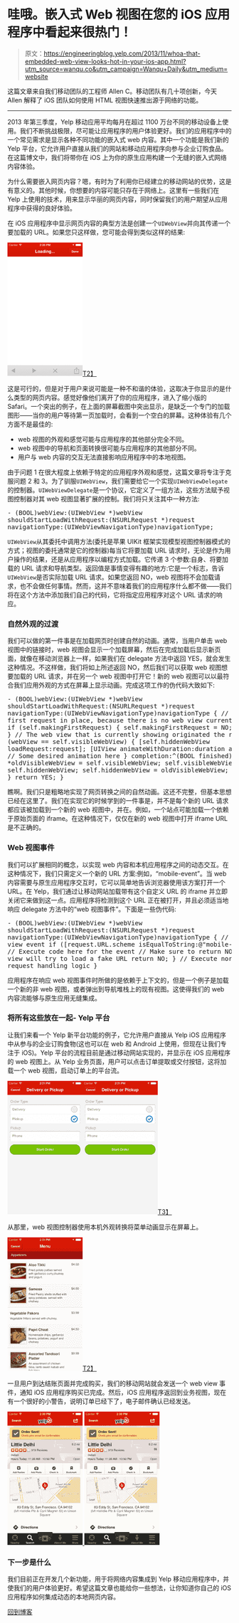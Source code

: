# 哇哦。嵌入式 Web 视图在您的 iOS 应用程序中看起来很热门！

> 原文：<https://engineeringblog.yelp.com/2013/11/whoa-that-embedded-web-view-looks-hot-in-your-ios-app.html?utm_source=wanqu.co&utm_campaign=Wanqu+Daily&utm_medium=website>

这篇文章来自我们移动团队的工程师 Allen C。移动团队有几十项创新，今天 Allen 解释了 iOS 团队如何使用 HTML 视图快速推出源于网络的功能。

* * *

2013 年第三季度，Yelp 移动应用平均每月在超过 1100 万台不同的移动设备上使用。我们不断挑战极限，尽可能让应用程序的用户体验更好。我们的应用程序中的一个常见需求是显示各种不同功能的嵌入式 web 内容。其中一个功能是我们新的 Yelp 平台，它允许用户直接从我们的网站和移动应用程序向参与企业订购食品。在这篇博文中，我们将带你在 iOS 上为你的原生应用构建一个无缝的嵌入式网络内容体验。

为什么需要嵌入网页内容？嗯，有时为了利用你已经建立的移动网站的优势，这是有意义的。其他时候，你想要的内容可能只存在于网络上。这里有一些我们在 Yelp 上使用的技术，用来显示华丽的网页内容，同时保留我们的用户期望从应用程序中获得的良好体验。

在 iOS 应用程序中显示网页内容的典型方法是创建一个`UIWebView`并向其传递一个要加载的 URL。如果您只这样做，您可能会得到类似这样的结果:

[![6a00d83452b44469e2019b00cab78a970c](img/b8685f9815ea75d7e23d83291e684d59.png)T2】](/wp-content/uploads/2013/11/6a00d83452b44469e2019b00cab78a970c.png)

这是可行的，但是对于用户来说可能是一种不和谐的体验，这取决于你显示的是什么类型的网页内容。感觉好像他们离开了你的应用程序，进入了缩小版的 Safari。一个突出的例子，在上面的屏幕截图中突出显示，是缺乏一个专门的加载图形——当你的用户等待第一页加载时，会看到一个空白的屏幕。这种体验有几个方面不是最佳的:

*   web 视图的外观和感觉可能与应用程序的其他部分完全不同。
*   web 视图中的导航和页面转换很可能与应用程序的其他部分不同。
*   用户与 web 内容的交互无法直接影响应用程序中的本地视图。

由于问题 1 在很大程度上依赖于特定的应用程序外观和感觉，这篇文章将专注于克服问题 2 和 3。为了驯服`UIWebView`，我们需要给它一个实现`UIWebViewDelegate`的控制器。`UIWebViewDelegate`是一个协议，它定义了一组方法，这些方法赋予视图控制器对其 web 视图显著扩展的控制。我们将只关注其中一种方法:

<noscript><pre>- (BOOL)webView:(UIWebView *)webView shouldStartLoadWithRequest:(NSURLRequest *)request navigationType:(UIWebViewNavigationType)navigationType;</pre></noscript>

`UIWebView`从其委托中调用方法(委托是苹果 UIKit 框架实现模型视图控制器模式的方式；视图的委托通常是它的控制器)每当它将要加载 URL 请求时，无论是作为用户操作的结果，还是从应用程序以编程方式加载。它传递 3 个参数:自身、将要加载的 URL 请求和导航类型。返回值是事情变得有趣的地方:它是一个标志，告诉`UIWebView`是否实际加载 URL 请求。如果您返回 NO，web 视图将不会加载请求，也不会做任何事情。然而，这并不意味着我们的应用程序什么都不做——我们将在这个方法中添加我们自己的代码，它将指定应用程序对这个 URL 请求的响应。

### 自然外观的过渡

我们可以做的第一件事是在加载网页时创建自然的动画。通常，当用户单击 web 视图中的链接时，web 视图会显示一个加载屏幕，然后在完成加载后显示新页面，就像在移动浏览器上一样，如果我们在 delegate 方法中返回 YES，就会发生这种情况。不这样做，我们将如上所述返回 NO，然后我们可以获取 web 视图想要加载的 URL 请求，并在另一个 web 视图中打开它！新的 web 视图可以以最符合我们应用外观的方式在屏幕上显示动画。完成这项工作的伪代码大致如下:

<noscript><pre>- (BOOL)webView:(UIWebView *)webView shouldStartLoadWithRequest:(NSURLRequest *)request navigationType:(UIWebViewNavigationType)navigationType { // Load the first request in place, because there is no web view currently showing if (self.makingFirstRequest) { self.makingFirstRequest = NO; return YES; } // The web view that is currently showing originated the request if (webView == self.visibleWebView) { [self.hiddenWebView loadRequest:request]; [UIView animateWithDuration:duration animations:^{ // Some desired animation here } completion:^(BOOL finished) { UIWebView *oldVisibleWebView = self.visibleWebView; self.visibleWebView = self.hiddenWebView; self.hiddenWebView = oldVisibleWebView; } return NO; } return YES; }</pre></noscript>

瞧啊。我们只是粗略地实现了网页转换之间的自然动画。这还不完整，但基本思想已经在这里了。我们在实现它的时候学到的一件事是，并不是每个新的 URL 请求都应该被加载到一个新的 web 视图中，并在。例如，一个站点可能加载一个依赖于原始页面的 iframe。在这种情况下，仅仅在新的 web 视图中打开 iframe URL 是不正确的。

### Web 视图事件

我们可以扩展相同的概念，以实现 web 内容和本机应用程序之间的动态交互。在这种情况下，我们只需定义一个新的 URL 方案:例如，“mobile-event”。当 web 内容需要与原生应用程序交互时，它可以简单地告诉浏览器使用该方案打开一个 URL。在 Yelp，我们通过让移动网站加载带有这个自定义 URL 的 iframe 并立即关闭它来做到这一点。应用程序将检测到这个 URL 正在被打开，并且必须适当地响应 delegate 方法中的“web 视图事件”。下面是一些伪代码:

<noscript><pre>- (BOOL)webView:(UIWebView *)webView shouldStartLoadWithRequest:(NSURLRequest *)request navigationType:(UIWebViewNavigationType)navigationType { // Detect a web view event if ([request.URL.scheme isEqualToString:@"mobile-event"]) { // Execute code here for the event // Make sure to return NO or the web view will try to load a fake URL return NO; } // Execute normal URL request handling logic }</pre></noscript>

应用程序在响应 web 视图事件时所做的是依赖于上下文的，但是一个例子是加载一个新的非 web 视图，或者弹出到导航堆栈上的现有视图。这使得我们的 web 内容流能够与原生应用无缝集成。

### 将所有这些放在一起- Yelp 平台

让我们来看一个 Yelp 新平台功能的例子，它允许用户直接从 Yelp iOS 应用程序中从参与的企业订购食物(这也可以在 web 和 Android 上使用，但现在让我们专注于 iOS)。Yelp 平台的流程目前是通过移动网站实现的，并显示在 iOS 应用程序的 web 视图上。从 Yelp 业务页面，用户可以点击订单提取或交付按钮，这将加载一个 web 视图，启动订单上的平台流。

[![6a00d83452b44469e2019b00cad74a970b](img/ca8f316b1cde2574eac0e37392f01336.png)![6a00d83452b44469e2019b00cad792970b](img/ca8f316b1cde2574eac0e37392f01336.png)T3】](/wp-content/uploads/2013/11/6a00d83452b44469e2019b00cad74a970b.png)

从那里，web 视图控制器使用本机外观转换将菜单动画显示在屏幕上。

[![6a00d83452b44469e2019b00cb1e93970d](img/c454f5da9690aaa29bac0db4420e1cb4.png)T2】](/wp-content/uploads/2013/11/6a00d83452b44469e2019b00cb1e93970d.png)

一旦用户到达结账页面并完成购买，我们的移动网站就会发送一个 web view 事件，通知 iOS 应用程序购买已完成。然后，iOS 应用程序返回到业务视图，现在有一个很好的小警告，说明订单已经下了，电子邮件确认已经发送。

[![6a00d83452b44469e2019b00cad988970b](img/8475efe1ad5acadb0ba909aefd3c12e5.png) ](/wp-content/uploads/2013/11/6a00d83452b44469e2019b00cad988970b.png) [ ![6a00d83452b44469e2019b00cabae0970c](img/8475efe1ad5acadb0ba909aefd3c12e5.png)](/wp-content/uploads/2013/11/6a00d83452b44469e2019b00cabae0970c.png)

### 下一步是什么

我们目前正在开发几个新功能，用于将网络内容集成到 Yelp 移动应用程序中，并使我们的用户体验更好。希望这篇文章也能给你一些想法，让你知道你自己的 iOS 应用程序如何集成动态的本地网页内容。

[回到博客](/)